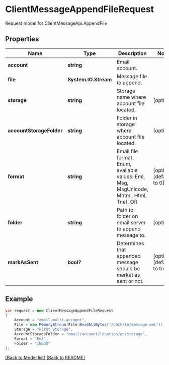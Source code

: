 
# ClientMessageAppendFileRequest

Request model for ClientMessageApi.AppendFile

## Properties

Name | Type | Description  | Notes
------------- | ------------- | ------------- | -------------
**account** |**string**|Email account. |
**file** |**System.IO.Stream**|Message file to append. |
**storage** |**string**|Storage name where account file located. |[optional] 
**accountStorageFolder** |**string**|Folder in storage where account file located. |[optional] 
**format** |**string**|Email file format. Enum, available values: Eml, Msg, MsgUnicode, Mhtml, Html, Tnef, Oft |[optional] [default to 0]
**folder** |**string**|Path to folder on email server to append message to. |[optional] 
**markAsSent** |**bool?**|Determines that appended message should be market as sent or not. |[optional] [default to true]

## Example
```csharp
var request = new ClientMessageAppendFileRequest
{ 
    Account = "email.multi.account",
    File = new MemoryStream(File.ReadAllBytes("/path/to/message.eml")),
    Storage = "First Storage",
    AccountStorageFolder = "email/account/location/on/storage",
    Format = "Eml",
    Folder = "INBOX"
};
```

[[Back to Model list]](Models.md) [[Back to README]](README.md)
